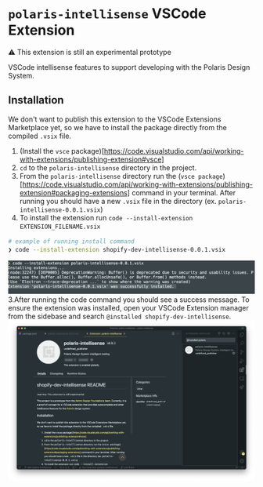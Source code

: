 # `polaris-intellisense` VSCode Extension

:warning: This extension is still an experimental prototype

VSCode intellisense features to support developing with the Polaris Design System.

## Installation

We don't want to publish this extension to the VSCode Extensions Marketplace yet, so we have to install the package directly from the compiled `.vsix` file.

1. (Install the `vsce` package)[https://code.visualstudio.com/api/working-with-extensions/publishing-extension#vsce]
2. `cd` to the `polaris-intellisense` directory in the project.
3. From the `polaris-intellisense` directory run the (`vsce package`)[https://code.visualstudio.com/api/working-with-extensions/publishing-extension#packaging-extensions] command in your terminal. After running you should have a new `.vsix` file in the directory (ex. `polaris-intellisense-0.0.1.vsix`)
4. To install the extension run `code --install-extension EXTENSION_FILENAME.vsix`

```bash
# example of running install command
❯ code --install-extension shopify-dev-intellisense-0.0.1.vsix
```

![Success message of installed package in the terminal](docs/sample-install.png)
3.After running the code command you should see a success message. To ensure the extension was installed, open your VSCode Extension manager from the sidebase and search `@installed shopify-dev-intellisense`.
![Installed extension from the VSCode extensions menu](docs/install-extension.png)
